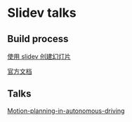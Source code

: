 # Slidev talks

## Build process

[使用 slidev 创建幻灯片](https://wzzju.github.io/slides/slidev/2022/03/20/make-slides/)

[官方文档](https://cn.sli.dev/guide/why.html)

## Talks

[Motion-planning-in-autonomous-driving](Motion-planning-in-autonomous-driving)